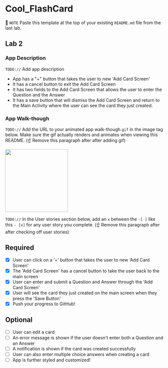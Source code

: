 # Cool_FlashCard
📝 `NOTE` Paste this template at the top of your existing `README.md` file from the last lab.

## Lab 2

### App Description
`TODO://` Add app description
- App has a "+" button that takes the user to new 'Add Card Screen'
- It has a cancel button to exit the Add Card Screen
- It has two fields to the Add Card Screen that allows the user to enter the Question and the Answer
- It has a save button that will dismiss the Add Card Screen and return to the Main Activity where the user can see the card they just created.


### App Walk-though
`TODO://` Add the URL to your animated app walk-though `gif` in the image tag below. Make sure the gif actually renders and animates when viewing this README. (☝️ Remove this paragraph after after adding gif)

<img src="http://g.recordit.co/GVe3WAm3tQ.gif" width=200><br>

`TODO://` In the User stories section below, add an `x` between the `-[ ]` like this `- [x]` for any user story you complete. (☝️ Remove this paragraph after after checking off user stories)

## Required
- [x] User can click on a ‘+’ button that takes the user to new ‘Add Card Screen’
- [x] The 'Add Card Screen' has a cancel button to take the user back to the main screen
- [x] User can enter and submit a Question and Answer through the 'Add Card Screen'
- [x] User will see the card they just created on the main screen when they press the 'Save Button'
- [x] Push your progress to GitHub!

## Optional
- [ ] User can edit a card
- [ ] An error message is shown if the user doesn't enter both a Question and an Answer
- [ ] A notification is shown if the card was created successfully
- [ ] User can also enter multiple choice answers when creating a card
- [ ] App is further styled and customized!
